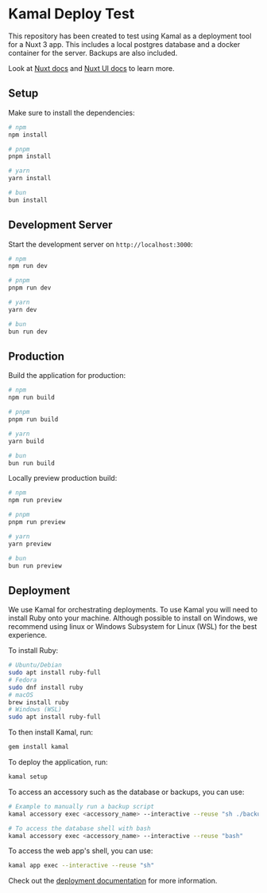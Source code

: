 # Kamal Deploy Test

This repository has been created to test using Kamal as a deployment tool for a Nuxt 3 app. This includes a local postgres database and a docker container for the server. Backups are also included.

Look at [Nuxt docs](https://nuxt.com/docs/getting-started/introduction) and [Nuxt UI docs](https://ui.nuxt.com) to learn more.

## Setup

Make sure to install the dependencies:

```bash
# npm
npm install

# pnpm
pnpm install

# yarn
yarn install

# bun
bun install
```

## Development Server

Start the development server on `http://localhost:3000`:

```bash
# npm
npm run dev

# pnpm
pnpm run dev

# yarn
yarn dev

# bun
bun run dev
```

## Production

Build the application for production:

```bash
# npm
npm run build

# pnpm
pnpm run build

# yarn
yarn build

# bun
bun run build
```

Locally preview production build:

```bash
# npm
npm run preview

# pnpm
pnpm run preview

# yarn
yarn preview

# bun
bun run preview
```


## Deployment

We use Kamal for orchestrating deployments. To use Kamal you will need to install Ruby onto your machine. Although possible to install on Windows, we recommend using linux or Windows Subsystem for Linux (WSL) for the best experience.

To install Ruby:
```bash
# Ubuntu/Debian
sudo apt install ruby-full
# Fedora
sudo dnf install ruby
# macOS
brew install ruby
# Windows (WSL)
sudo apt install ruby-full
```

To then install Kamal, run:

```bash
gem install kamal
```

To deploy the application, run:

```bash
kamal setup
```

To access an accessory such as the database or backups, you can use:

```bash
# Example to manually run a backup script
kamal accessory exec <accessory_name> --interactive --reuse "sh ./backup.sh"

# To access the database shell with bash
kamal accessory exec <accessory_name> --interactive --reuse "bash"
```

To access the web app's shell, you can use:
```bash
kamal app exec --interactive --reuse "sh"
```

Check out the [deployment documentation](https://nuxt.com/docs/getting-started/deployment) for more information.
